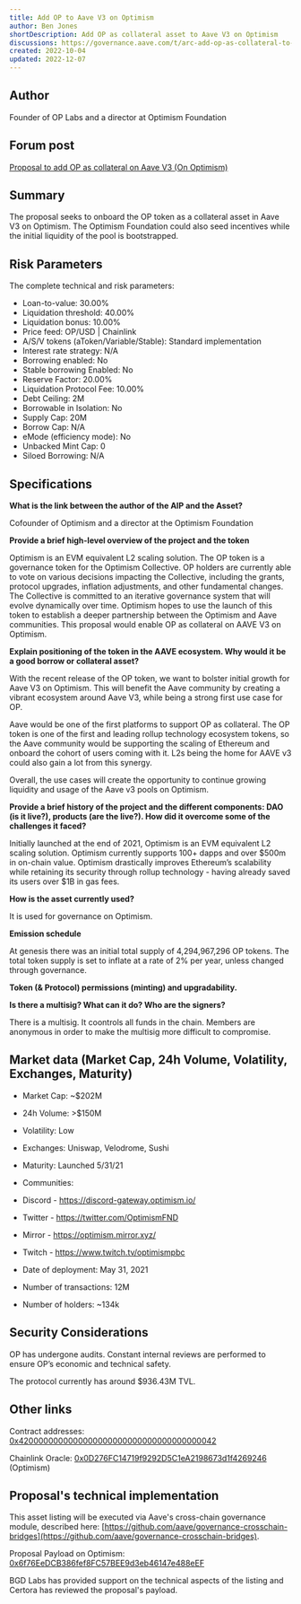 ```yaml
---
title: Add OP to Aave V3 on Optimism
author: Ben Jones
shortDescription: Add OP as collateral asset to Aave V3 on Optimism
discussions: https://governance.aave.com/t/arc-add-op-as-collateral-to-aave-v3/9087
created: 2022-10-04
updated: 2022-12-07
---
```


## Author

Founder of OP Labs and a director at Optimism Foundation

## Forum post

[Proposal to add OP as collateral on Aave V3 (On Optimism)](https://governance.aave.com/t/add-mai-on-aave-v3/7630)

## Summary

The proposal seeks to onboard the OP token as a collateral asset in Aave V3 on Optimism.
The Optimism Foundation could also seed incentives while the initial liquidity of the pool is bootstrapped.

## Risk Parameters

The complete technical and risk parameters:

- Loan-to-value: 30.00%
- Liquidation threshold: 40.00%
- Liquidation bonus: 10.00%
- Price feed: OP/USD | Chainlink
- A/S/V tokens (aToken/Variable/Stable): Standard implementation
- Interest rate strategy: N/A
- Borrowing enabled: No
- Stable borrowing Enabled: No
- Reserve Factor: 20.00%
- Liquidation Protocol Fee: 10.00%
- Debt Ceiling: 2M
- Borrowable in Isolation: No
- Supply Cap: 20M
- Borrow Cap: N/A
- eMode (efficiency mode): No
- Unbacked Mint Cap: 0
- Siloed Borrowing: N/A

## Specifications

**What is the link between the author of the AIP and the Asset?**

Cofounder of Optimism and a director at the Optimism Foundation

**Provide a brief high-level overview of the project and the token**

Optimism is an EVM equivalent L2 scaling solution. The OP token is a governance token for the Optimism Collective.
OP holders are currently able to vote on various decisions impacting the Collective, including the grants, protocol upgrades, inflation adjustments, and other fundamental changes.
The Collective is committed to an iterative governance system that will evolve dynamically over time.
Optimism hopes to use the launch of this token to establish a deeper partnership between the Optimism and Aave communities.
This proposal would enable OP as collateral on AAVE V3 on Optimism.

**Explain positioning of the token in the AAVE ecosystem. Why would it be a good borrow or collateral asset?**

With the recent release of the OP token, we want to bolster initial growth for Aave V3 on Optimism. This will benefit the Aave community by creating a vibrant ecosystem around Aave V3, while being a strong first use case for OP.

Aave would be one of the first platforms to support OP as collateral. The OP token is one of the first and leading rollup technology ecosystem tokens, so the Aave community would be supporting the scaling of Ethereum and onboard the cohort of users coming with it.
L2s being the home for AAVE v3 could also gain a lot from this synergy.

Overall, the use cases will create the opportunity to continue growing liquidity and usage of the Aave v3 pools on Optimism.

**Provide a brief history of the project and the different components: DAO (is it live?), products (are the live?). How did it overcome some of the challenges it faced?**

Initially launched at the end of 2021, Optimism is an EVM equivalent L2 scaling solution. Optimism currently supports 100+ dapps and over $500m in on-chain value.
Optimism drastically improves Ethereum’s scalability while retaining its security through rollup technology - having already saved its users over $1B in gas fees.

**How is the asset currently used?**

It is used for governance on Optimism.

**Emission schedule**

At genesis there was an initial total supply of 4,294,967,296 OP tokens. The total token supply is set to inflate at a rate of 2% per year, unless changed through governance.

**Token (& Protocol) permissions (minting) and upgradability.**

**Is there a multisig? What can it do? Who are the signers?**

There is a multisig. It coontrols all funds in the chain. Members are anonymous in order to make the multisig more difficult to compromise.

## Market data (Market Cap, 24h Volume, Volatility, Exchanges, Maturity)

- Market Cap: ~$202M
- 24h Volume: >$150M
- Volatility: Low
- Exchanges: Uniswap, Velodrome, Sushi
- Maturity: Launched 5/31/21
- Communities:
- Discord - https://discord-gateway.optimism.io/
- Twitter - https://twitter.com/OptimismFND
- Mirror - https://optimism.mirror.xyz/
- Twitch - https://www.twitch.tv/optimismpbc

- Date of deployment: May 31, 2021
- Number of transactions: 12M
- Number of holders: ~134k

## Security Considerations

OP has undergone audits. Constant internal reviews are performed to ensure OP’s economic and technical safety.

The protocol currently has around $936.43M TVL.

## Other links

Contract addresses: [0x4200000000000000000000000000000000000042](https://optimistic.etherscan.io/address/0x4200000000000000000000000000000000000042)

Chainlink Oracle: [0x0D276FC14719f9292D5C1eA2198673d1f4269246](https://optimistic.etherscan.io/address/0x0D276FC14719f9292D5C1eA2198673d1f4269246) (Optimism)

## Proposal's technical implementation

This asset listing will be executed via Aave's cross-chain governance module, described here: [https://github.com/aave/governance-crosschain-bridges](https://github.com/aave/governance-crosschain-bridges).

Proposal Payload on Optimism: [0x6f76EeDCB386fef8FC57BEE9d3eb46147e488eEF](https://optimistic.etherscan.io/address/0x6f76EeDCB386fef8FC57BEE9d3eb46147e488eEF#code)

BGD Labs has provided support on the technical aspects of the listing and Certora has reviewed the proposal's payload.
